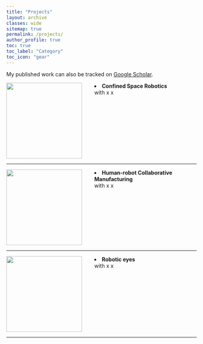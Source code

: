 ```yaml
---
title: "Projects"
layout: archive
classes: wide
sitemap: true
permalink: /projects/
author_profile: true
toc: true
toc_label: "Category"
toc_icon: "gear"
---
```


My published work can also be tracked on [Google Scholar](https://scholar.google.com/citations?hl=en&user=5dPjODwAAAAJ).

<img src="/assets/images/" width="200" height="auto" alt="" align="left" style="padding-right: 30px;" /> 
<li> <strong>Confined Space Robotics</strong> <br> 
  with x x
</li>
<br clear="left"/>
<hr />

<img src="/assets/images/" width="200" height="auto" alt="" align="left" style="padding-right: 30px;" /> 
<li> <strong>Human-robot Collaborative Manufacturing</strong> <br> 
  with x x
</li>
<br clear="left"/>
<hr />

<img src="/assets/images/" width="200" height="auto" alt="" align="left" style="padding-right: 30px;" /> 
<li> <strong>Robotic eyes</strong> <br> 
  with x x
</li>
<br clear="left"/>
<hr />